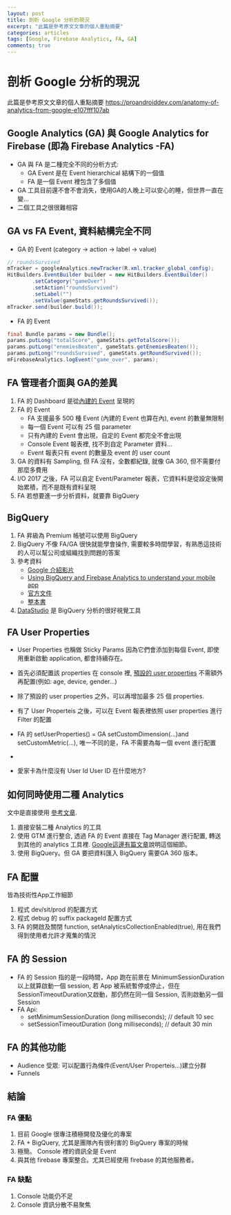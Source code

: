 ```yaml
---
layout: post
title: 剖析 Google 分析的現況
excerpt: "此篇是參考原文文章的個人重點摘要"
categories: articles
tags: [Google, Firebase Analytics, FA, GA]
comments: true
---
```

# 剖析 Google 分析的現況

此篇是參考原文文章的個人重點摘要 https://proandroiddev.com/anatomy-of-analytics-from-google-e107fff107ab

## Google Analytics (GA) 與 Google Analytics for Firebase (即為 Firebase Analytics -FA)
   * GA 與 FA 是二種完全不同的分析方式:
      * GA Event 是在 Event hierarchical 結構下的一個值
      * FA 是一個 Event 裡包含了多個值
   * GA 工具目前還不會不會消失，使用GA的人晚上可以安心的睡，但世界一直在變...
   * 二個工具之很很難相容

## GA vs FA Event, 資料結構完全不同
* GA 的 Event (category → action → label → value)
```java
// roundsSurvived
mTracker = googleAnalytics.newTracker(R.xml.tracker_global_config);
HitBuilders.EventBuilder builder = new HitBuilders.EventBuilder()
        .setCategory("gameOver")
        .setAction("roundsSurvived")
        .setLabel("")
        .setValue(gameStats.getRoundsSurvived());
mTracker.send(builder.build());
```

* FA 的 Event
```java
final Bundle params = new Bundle();
params.putLong("totalScore", gameStats.getTotalScore());
params.putLong("enemiesBeaten", gameStats.getEnemiesBeaten());
params.putLong("roundsSurvived", gameStats.getRoundSurvived());
mFirebaseAnalytics.logEvent("game_over", params);
```

## FA 管理者介面與 GA的差異
   1. FA 的 Dashboard 是從[內建的 Event](https://support.google.com/firebase/answer/6317485) 呈現的
   2. FA 的 Event
       * FA 支援最多 500 種 Event (內建的 Event 也算在內), event 的數量無限制
       * 每一個 Event 可以有 25 個 parameter
       * 只有內建的 Event 會出現，自定的 Event 都完全不會出現
       * Console Event 報表裡, 找不到自定 Parameter 資料... 
       * Event 報表只有 event 的數量及 event 的 user count
   3. GA 的資料有 Sampling, 但 FA 沒有，全數都紀錄, 就像 GA 360, 但不需要付那麼多費用
   4. I/O 2017 之後，FA 可以自定 Event/Parameter 報表，它資料料是從設定後開始累積，而不是既有資料呈現
   5. FA 若想要進一步分析資料，就要靠 BigQuery

## BigQuery
   1. FA 昇級為 Premium 帳號可以使用 BigQuery
   2. BigQuery 不像 FA/GA 很快就能學會操作, 需要較多時間學習，有熟悉這技術的人可以幫公司或組織找到問題的答案
   3. 參考資料
      * [Google 介紹影片](https://www.youtube.com/watch?v=Ki_F6VCOtXU)
      * [Using BigQuery and Firebase Analytics to understand your mobile app](https://cloud.google.com/blog/products/gcp/using-bigquery-and-firebase-analytics-to-understand-your-mobile-app)
      * [官方文件](https://cloud.google.com/bigquery/docs/)
      * [整本書](https://www.wiley.com/en-gb/Google+BigQuery+Analytics-p-9781118824825)
   4. [DataStudio](https://datastudio.google.com/navigation/reporting) 是 BigQuery 分析的很好視覺工具

## FA User Properties
   * User Properties 也稱做 Sticky Params 因為它們會添加到每個 Event, 即使用重新啟動 application, 都會持續存在。
   * 首先必須配置該 properties 在 console 裡, [預設的 user properties](https://support.google.com/firebase/answer/6317486?hl=en&ref_topic=6317484) 不需額外再配置(例如: age, device, gender...)
   * 除了預設的 user properties 之外，可以再增加最多 25 個 properties.
   * 有了 User Properteis 之後，可以在 Event 報表裡依照 user properties 進行 Filter 的配置
   * FA 的 setUserProperties() =  GA setCustomDimension(…)and setCustomMetric(…), 唯一不同的是，FA 不需要為每一個 event 進行配置
   * 



   * 愛家卡為什麼沒有 User Id User ID 在什麼地方?


## 如何同時使用二種 Analytics
文中是直接使用 [參考文章](https://firebase.googleblog.com/2017/02/how-do-i-add-firebase-analytics-to-app.html?m=1).
   1. 直接安裝二種 Analytics 的工具
   2. 使用 GTM 進行整合, 透過 FA 的 Event 直接在 Tag Manager 進行配置, 轉送到其他的 analytics 工具裡. [Google這邊有篇文章](https://developers.google.com/tag-manager/android/v5/)說明這個細節。
   3. 使用 BigQuery。但 GA 要把資料匯入 BigQuery 需要GA 360 版本。


## FA 配置
皆為技術性App工作細節
   1. 程式 dev/sit/prod 的配置方式
   2. 程式 debug 的 suffix packageId 配置方式
   3. FA 的開啟及關閉 function, setAnalyticsCollectionEnabled(true), 用在我們得到使用者允許才蒐集的情況


## FA 的 Session
   * FA 的 Session 指的是一段時間，App 跑在前景在 MinimumSessionDuration 以上就算啟動一個 session, 若 App 被系統暫停或停止，但在 SessionTimeoutDuration又啟動，那仍然在同一個 Session, 否則啟動另一個 Session
   * FA Api: 
      * setMinimumSessionDuration (long milliseconds); // default 10 sec
      * setSessionTimeoutDuration (long milliseconds); // default 30 min
   
## FA 的其他功能
   * Audience 受眾: 可以配置行為條件(Event/User Properteis...)建立分群
   * Funnels

## 結論
### FA 優點
   1. 目前 Google 很專注積極開發及優化的專案
   2. FA + BigQuery, 尤其是團隊內有很利害的 BigQuery 專案的時候
   3. 極簡。 Console 裡的資訊全是 Event
   4. 與其他 firebase 專案整合。尤其已經使用 firebase 的其他服務者。

### FA 缺點
   1. Console 功能仍不足
   2. Console 資訊分散不易聚焦 




